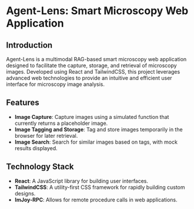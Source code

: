 Agent-Lens: Smart Microscopy Web Application
============================================

Introduction
------------

Agent-Lens is a multimodal RAG-based smart microscopy web application designed to facilitate the capture, storage, and retrieval of microscopy images. Developed using React and TailwindCSS, this project leverages advanced web technologies to provide an intuitive and efficient user interface for microscopy image analysis.

Features
--------

-   **Image Capture**: Capture images using a simulated function that currently returns a placeholder image.
-   **Image Tagging and Storage**: Tag and store images temporarily in the browser for later retrieval.
-   **Image Search**: Search for similar images based on tags, with mock results displayed.

Technology Stack
----------------

-   **React**: A JavaScript library for building user interfaces.
-   **TailwindCSS**: A utility-first CSS framework for rapidly building custom designs.
-   **ImJoy-RPC**: Allows for remote procedure calls in web applications.